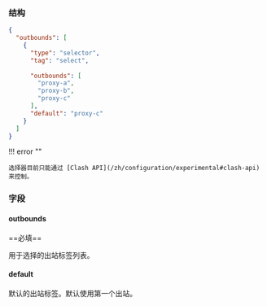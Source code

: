 ### 结构

```json
{
  "outbounds": [
    {
      "type": "selector",
      "tag": "select",
      
      "outbounds": [
        "proxy-a",
        "proxy-b",
        "proxy-c"
      ],
      "default": "proxy-c"
    }
  ]
}
```

!!! error ""

    选择器目前只能通过 [Clash API](/zh/configuration/experimental#clash-api) 来控制。

### 字段

#### outbounds

==必填==

用于选择的出站标签列表。

#### default

默认的出站标签。默认使用第一个出站。

